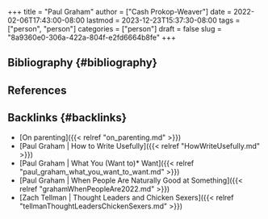 +++
title = "Paul Graham"
author = ["Cash Prokop-Weaver"]
date = 2022-02-06T17:43:00-08:00
lastmod = 2023-12-23T15:37:30-08:00
tags = ["person", "person"]
categories = ["person"]
draft = false
slug = "8a9360e0-306a-422a-804f-e2fd6664b8fe"
+++

## Bibliography {#bibliography}

## References

<style>.csl-entry{text-indent: -1.5em; margin-left: 1.5em;}</style><div class="csl-bib-body">
</div>



## Backlinks {#backlinks}

-   [On parenting]({{< relref "on_parenting.md" >}})
-   [Paul Graham | How to Write Usefully]({{< relref "HowWriteUsefully.md" >}})
-   [Paul Graham | What You (Want to)\* Want]({{< relref "paul_graham_what_you_want_to_want.md" >}})
-   [Paul Graham | When People Are Naturally Good at Something]({{< relref "grahamWhenPeopleAre2022.md" >}})
-   [Zach Tellman | Thought Leaders and Chicken Sexers]({{< relref "tellmanThoughtLeadersChickenSexers.md" >}})

